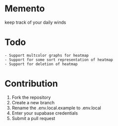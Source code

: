 
# Memento
keep track of your daily winds


# Todo
    - Support multcolor graphs for heatmap
    - Support for some sort representation of heatmap
    - Support for deletion of heatmap
  
# Contribution
1. Fork the repository
2. Create a new branch
3. Rename the .env.local.example to .env.local
4. Enter your supabase credentials
5. Submit a pull request